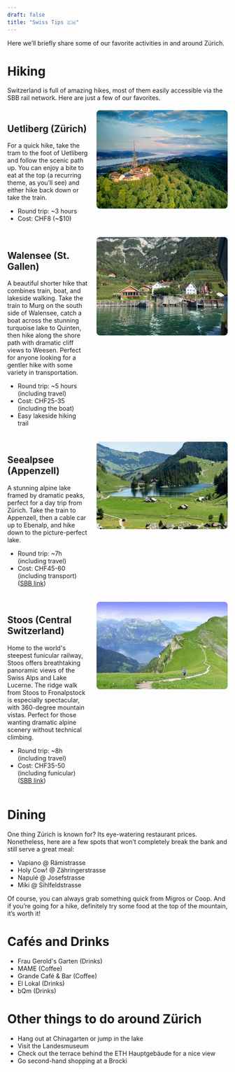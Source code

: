 ```yaml
---
draft: false
title: "Swiss Tips 🇨🇭"
---
```


Here we’ll briefly share some of our favorite activities in and around Zürich.

# Hiking
Switzerland is full of amazing hikes, most of them easily accessible via the SBB rail network.
Here are just a few of our favorites.

<div style="display: flex; align-items: flex-start; gap: 20px; margin: 20px 0;">
  <div style="flex: 1;">
    <h2>Uetliberg (Zürich)</h2>
    For a quick hike, take the tram to the foot of Uetliberg and follow the scenic path up. You can enjoy a bite to eat at the top (a recurring theme, as you’ll see) and either hike back down or take the train.
    <ul>
      <li>Round trip: ~3 hours</li>
      <li>Cost: CHF8 (~$10)</li>
    </ul>
  </div>
  <div style="flex: 0 0 300px;">
    <img src="/image/uetli.jpg" alt="Uetliberg view" style="width: 100%; height: auto; border-radius: 8px;">
  </div>
</div>

<div style="display: flex; align-items: flex-start; gap: 20px; margin: 20px 0;">
  <div style="flex: 1;">
    <h2>Walensee (St. Gallen)</h2>
    A beautiful shorter hike that combines train, boat, and lakeside walking. Take the train to Murg on the south side of Walensee, catch a boat across the stunning turquoise lake to Quinten, then hike along the shore path with dramatic cliff views to Weesen. Perfect for anyone looking for a gentler hike with some variety in transportation.
    <ul>
      <li>Round trip: ~5 hours (including travel)</li>
      <li>Cost: CHF25-35 (including the boat)</li>
      <li>Easy lakeside hiking trail</li>
    </ul>
  </div>
  <div style="flex: 0 0 300px;">
    <img src="/image/walensee2.webp" alt="Walensee alpine lake" style="width: 100%; height: auto; border-radius: 8px;">
  </div>
</div>

<div style="display: flex; align-items: flex-start; gap: 20px; margin: 20px 0;">
  <div style="flex: 1;">
    <h2>Seealpsee (Appenzell)</h2>
    A stunning alpine lake framed by dramatic peaks, perfect for a day trip from Zürich. Take the train to Appenzell, then a cable car up to Ebenalp, and hike down to the picture-perfect lake.
    <ul>
      <li>Round trip: ~7h (including travel)</li>
      <li>Cost: CHF45-60 (including transport) (<a href="https://www.sbb.ch/en?stops=[{%22value%22:%228503000%22,%22type%22:%22ID%22,%22label%22:%22Z%C3%BCrich+HB%22},{%22value%22:%228582882%22,%22type%22:%22ID%22,%22label%22:%22Wasserauen,+Bahnhof%22}]&date=%222025-09-05%22&time=%2213:00%22&moment=%22DEPARTURE%22">SBB link</a>)</li>
    </ul>
  </div>
  <div style="flex: 0 0 300px;">
    <img src="/image/seealpsee2.jpg" alt="Seealpsee alpine lake" style="width: 100%; height: auto; border-radius: 8px;">
  </div>
</div>

<div style="display: flex; align-items: flex-start; gap: 20px; margin: 20px 0;">
  <div style="flex: 1;">
    <h2>Stoos (Central Switzerland)</h2>
    Home to the world's steepest funicular railway, Stoos offers breathtaking panoramic views of the Swiss Alps and Lake Lucerne. The ridge walk from Stoos to Fronalpstock is especially spectacular, with 360-degree mountain vistas. Perfect for those wanting dramatic alpine scenery without technical climbing.
    <ul>
      <li>Round trip: ~8h (including travel)</li>
      <li>Cost: CHF35-50 (including funicular) (<a href="https://www.sbb.ch/en?stops=[{%22label%22:%22Z%C3%BCrich+HB%22,%22type%22:%22ID%22,%22value%22:%228503000%22},{%22value%22:%228577453%22,%22type%22:%22ID%22,%22label%22:%22Schwyz,+Stoosbahn%22}]&date=%222025-09-05%22&time=%2213:00%22&moment=%22DEPARTURE%22">SBB link</a>)</li>
    </ul>
  </div>
  <div style="flex: 0 0 300px;">
    <img src="/image/stoos2.jpg" alt="Stoos mountain panorama" style="width: 100%; height: auto; border-radius: 8px;">
  </div>
</div>

# Dining
One thing Zürich is known for? Its eye-watering restaurant prices.
Nonetheless, here are a few spots that won’t completely break the bank and still serve a great meal:

- Vapiano @ Rämistrasse
- Holy Cow! @ Zähringerstrasse
- Napulé @ Josefstrasse
- Miki @ Sihlfeldstrasse

Of course, you can always grab something quick from Migros or Coop.
And if you’re going for a hike, definitely try some food at the top of the mountain, it’s worth it!

# Cafés and Drinks
- Frau Gerold's Garten (Drinks)
- MAME (Coffee)
- Grande Café & Bar (Coffee)
- El Lokal (Drinks)
- bQm (Drinks)

# Other things to do around Zürich
- Hang out at Chinagarten or jump in the lake
- Visit the Landesmuseum
- Check out the terrace behind the ETH Hauptgebäude for a nice view
- Go second-hand shopping at a Brocki
